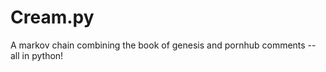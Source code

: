 Cream.py
========

A markov chain combining the book of genesis and pornhub comments -- all in python!
